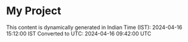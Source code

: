 # My Project

This content is dynamically generated in Indian Time (IST): 2024-04-16 15:12:00 IST
Converted to UTC: 2024-04-16 09:42:00 UTC
